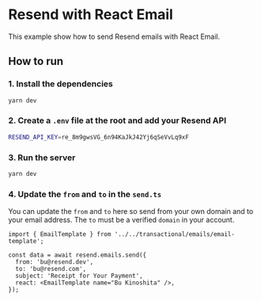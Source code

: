 # Resend with React Email

This example show how to send Resend emails with React Email.

## How to run

### 1. Install the dependencies

```bash
yarn dev
```

### 2. Create a `.env` file at the root and add your Resend API

```bash
RESEND_API_KEY=re_8m9gwsVG_6n94KaJkJ42Yj6qSeVvLq9xF
```

### 3. Run the server

```bash
yarn dev
```

### 4. Update the `from` and `to` in the `send.ts`

You can update the `from` and `to` here so send from your own domain and to your email address. The `to` must be a verified `domain` in your account.

```tsx
import { EmailTemplate } from '../../transactional/emails/email-template';

const data = await resend.emails.send({
  from: 'bu@resend.dev',
  to: 'bu@resend.com',
  subject: 'Receipt for Your Payment',
  react: <EmailTemplate name="Bu Kinoshita" />,
});
```